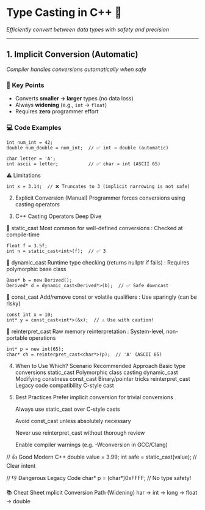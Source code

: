 # Type Casting in C++ 🔄

*Efficiently convert between data types with safety and precision*

---

## 1. Implicit Conversion (Automatic)

*Compiler handles conversions automatically when safe*

### 🔑 Key Points
- Converts **smaller → larger** types (no data loss)  
- Always **widening** (e.g., `int` → `float`)  
- Requires **zero** programmer effort

### 💻 Code Examples


    int num_int = 42;
    double num_double = num_int;  // ✅ int → double (automatic)

    char letter = 'A';
    int ascii = letter;           // ✅ char → int (ASCII 65)


⚠️ Limitations

    int x = 3.14;  // ❌ Truncates to 3 (implicit narrowing is not safe)


2. Explicit Conversion (Manual)
Programmer forces conversions using casting operators


3. C++ Casting Operators Deep Dive


🔷 static_cast
Most common for well-defined conversions : Checked at compile-time

    float f = 3.5f;
    int n = static_cast<int>(f);  // ✅ 3


🔶 dynamic_cast
Runtime type checking (returns nullptr if fails) : Requires polymorphic base class

    Base* b = new Derived();
    Derived* d = dynamic_cast<Derived*>(b);  // ✅ Safe downcast


🔷 const_cast
Add/remove const or volatile qualifiers : Use sparingly (can be risky)

    const int x = 10;
    int* y = const_cast<int*>(&x);  // ⚠️ Use with caution!

🔶 reinterpret_cast
Raw memory reinterpretation : System-level, non-portable operations

    int* p = new int(65);
    char* ch = reinterpret_cast<char*>(p);  // 'A' (ASCII 65)

4. When to Use Which?
    Scenario	Recommended Approach
    Basic type conversions	static_cast
    Polymorphic class casting	dynamic_cast
    Modifying constness	const_cast
    Binary/pointer tricks	reinterpret_cast
    Legacy code compatibility	C-style cast

5. Best Practices
    Prefer implicit conversion for trivial conversions

    Always use static_cast over C-style casts

    Avoid const_cast unless absolutely necessary

    Never use reinterpret_cast without thorough review

    Enable compiler warnings (e.g. -Wconversion in GCC/Clang)

// 👍 Good Modern C++
    double value = 3.99;
    int safe = static_cast<int>(value);  // Clear intent

// 👎 Dangerous Legacy Code
    char* p = (char*)0xFFFF;  // No type safety!
    
📚 Cheat Sheet
    mplicit Conversion Path (Widening)
    har → int → long → float → double